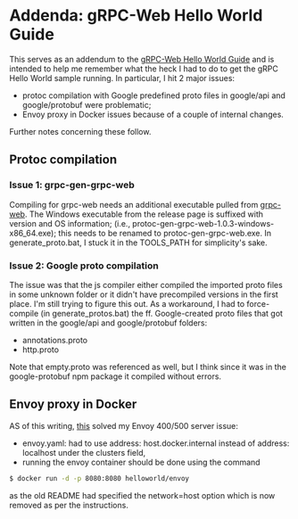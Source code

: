 # Addenda: gRPC-Web Hello World Guide

This serves as an addendum to the [gRPC-Web Hello World Guide](https://github.com/grpc/grpc-web/tree/master/net/grpc/gateway/examples/helloworld) and is intended to help me remember what the heck I had to do to get 
the gRPC Hello World sample running. In particular, I hit 2 major issues:

 - protoc compilation with Google predefined proto files in google/api and google/protobuf 
 were problematic;
 - Envoy proxy in Docker issues because of a couple of internal changes.

 Further notes concerning these follow.

## Protoc compilation

### Issue 1: grpc-gen-grpc-web 
Compiling for grpc-web needs an additional executable pulled from
[grpc-web](https://github.com/grpc/grpc-web/releases). The Windows executable
from the release page is suffixed with version and OS information; 
(i.e., protoc-gen-grpc-web-1.0.3-windows-x86_64.exe); this needs to be renamed to 
protoc-gen-grpc-web.exe. In generate_proto.bat, I stuck it in the TOOLS_PATH for simplicity's sake. 

### Issue 2: Google proto compilation
The issue was that the js compiler either compiled the imported proto files in some unknown
folder or it didn't have precompiled versions in the first place. I'm still trying to figure 
this out. As a workaround, I had to force-compile (in generate_protos.bat) the ff. Google-created 
proto files that got written in the google/api and google/protobuf folders:

- annotations.proto
- http.proto

Note that empty.proto was referenced as well, but I think since it was in the google-protobuf npm package it
compiled without errors.

## Envoy proxy in Docker

AS of this writing, [this](https://github.com/grpc/grpc-web/issues/436) solved my Envoy 400/500 server
 issue:
 - envoy.yaml: had to use address: host.docker.internal instead of address: localhost under the clusters field,
 - running the envoy container should be done using the command

```sh
$ docker run -d -p 8080:8080 helloworld/envoy
```

  as the old README had specified the network=host option which is now removed as per the instructions. 


